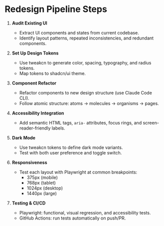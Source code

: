 # Redesign Pipeline Steps

1. **Audit Existing UI**
   - Extract UI components and states from current codebase.
   - Identify layout patterns, repeated inconsistencies, and redundant components.

2. **Set Up Design Tokens**
   - Use tweakcn to generate color, spacing, typography, and radius tokens.
   - Map tokens to shadcn/ui theme.

3. **Component Refactor**
   - Refactor components to new design structure (use Claude Code CLI).
   - Follow atomic structure: atoms → molecules → organisms → pages.

4. **Accessibility Integration**
   - Add semantic HTML tags, `aria-` attributes, focus rings, and screen-reader-friendly labels.

5. **Dark Mode**
   - Use tweakcn tokens to define dark mode variants.
   - Test with both user preference and toggle switch.

6. **Responsiveness**
   - Test each layout with Playwright at common breakpoints:
     - 375px (mobile)
     - 768px (tablet)
     - 1024px (desktop)
     - 1440px (large)

7. **Testing & CI/CD**
   - Playwright: functional, visual regression, and accessibility tests.
   - GitHub Actions: run tests automatically on push/PR.
